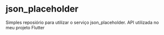 # json_placeholder
Simples reposiório para utilizar o serviço json_placeholder.
API utilizada no meu projeto Flutter
